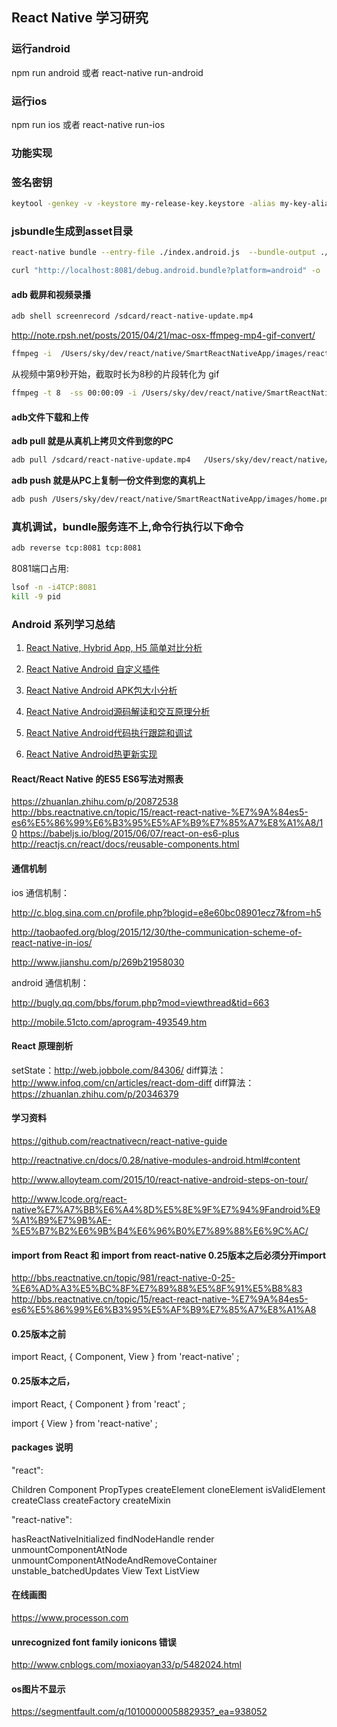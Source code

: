 ## React Native 学习研究


### 运行android

npm run android 
或者
react-native run-android


### 运行ios

npm run ios
或者
react-native run-ios


### 功能实现




### 签名密钥

```bash
keytool -genkey -v -keystore my-release-key.keystore -alias my-key-alias -keyalg RSA -keysize 2048 -validity 10000
```

### jsbundle生成到asset目录

```bash
react-native bundle --entry-file ./index.android.js  --bundle-output ./app/src/main/assets/index.android.bundle --platform android --assets-dest ./app/src/main/res/ --dev false
```

```bash
curl "http://localhost:8081/debug.android.bundle?platform=android" -o  "./app/src/main/assets/debug.android.bundle"
```


#### adb 截屏和视频录播

```bash
adb shell screenrecord /sdcard/react-native-update.mp4
```
http://note.rpsh.net/posts/2015/04/21/mac-osx-ffmpeg-mp4-gif-convert/

```bash
ffmpeg -i  /Users/sky/dev/react/native/SmartReactNativeApp/images/react-native-update.mp4 /Users/sky/dev/react/native/SmartReactNativeApp/images/react-native-update.gif
```

从视频中第9秒开始，截取时长为8秒的片段转化为 gif

```bash
ffmpeg -t 8  -ss 00:00:09 -i /Users/sky/dev/react/native/SmartReactNativeApp/images/react-native-update.mp4 /Users/sky/dev/react/native/SmartReactNativeApp/images/react-native-update.gif
```

#### adb文件下载和上传

**adb pull  就是从真机上拷贝文件到您的PC**

```bash
adb pull /sdcard/react-native-update.mp4   /Users/sky/dev/react/native/SmartReactNativeApp/images
```
**adb push  就是从PC上复制一份文件到您的真机上**

```bash
adb push /Users/sky/dev/react/native/SmartReactNativeApp/images/home.png  /sdcard
```

### 真机调试，bundle服务连不上,命令行执行以下命令

```bash
adb reverse tcp:8081 tcp:8081
```

8081端口占用:

```bash
lsof -n -i4TCP:8081
kill -9 pid
```


### Android 系列学习总结

1. [React Native, Hybrid App, H5 简单对比分析](http://codehelp.cn/blog/2016/08/07/react-native-compare/)

2. [React Native Android 自定义插件](http://codehelp.cn/blog/2016/08/13/react-native-plugin)

3. [React Native Android APK包大小分析](http://codehelp.cn/blog/2016/08/21/react-native-size/)

4. [React Native Android源码解读和交互原理分析](http://codehelp.cn/blog/2016/08/28/react-native-js/)

5. [React Native Android代码执行跟踪和调试](http://codehelp.cn/blog/2016/09/04/react-native-debug/)

6. [React Native Android热更新实现](http://codehelp.cn/blog/2016/09/15/react-native-update/)



####  React/React Native 的ES5 ES6写法对照表

https://zhuanlan.zhihu.com/p/20872538
http://bbs.reactnative.cn/topic/15/react-react-native-%E7%9A%84es5-es6%E5%86%99%E6%B3%95%E5%AF%B9%E7%85%A7%E8%A1%A8/10
https://babeljs.io/blog/2015/06/07/react-on-es6-plus
http://reactjs.cn/react/docs/reusable-components.html


#### 通信机制

ios 通信机制：

http://c.blog.sina.com.cn/profile.php?blogid=e8e60bc08901ecz7&from=h5

http://taobaofed.org/blog/2015/12/30/the-communication-scheme-of-react-native-in-ios/

http://www.jianshu.com/p/269b21958030

android 通信机制：

http://bugly.qq.com/bbs/forum.php?mod=viewthread&tid=663

http://mobile.51cto.com/aprogram-493549.htm

#### React 原理剖析

setState：http://web.jobbole.com/84306/
diff算法：http://www.infoq.com/cn/articles/react-dom-diff
diff算法：https://zhuanlan.zhihu.com/p/20346379

#### 学习资料

https://github.com/reactnativecn/react-native-guide

http://reactnative.cn/docs/0.28/native-modules-android.html#content

http://www.alloyteam.com/2015/10/react-native-android-steps-on-tour/

http://www.lcode.org/react-native%E7%A7%BB%E6%A4%8D%E5%8E%9F%E7%94%9Fandroid%E9%A1%B9%E7%9B%AE-%E5%B7%B2%E6%9B%B4%E6%96%B0%E7%89%88%E6%9C%AC/

#### import from React 和 import from react-native 0.25版本之后必须分开import

http://bbs.reactnative.cn/topic/981/react-native-0-25-%E6%AD%A3%E5%BC%8F%E7%89%88%E5%8F%91%E5%B8%83
http://bbs.reactnative.cn/topic/15/react-react-native-%E7%9A%84es5-es6%E5%86%99%E6%B3%95%E5%AF%B9%E7%85%A7%E8%A1%A8

#### 0.25版本之前

import React, {
    Component,
    View
} from  'react-native' ;


####  0.25版本之后，

import React, {
  Component
} from  'react' ;

import {
View
} from  'react-native' ;

#### packages 说明

"react":

Children
Component
PropTypes
createElement
cloneElement
isValidElement
createClass
createFactory
createMixin

"react-native":

hasReactNativeInitialized
findNodeHandle
render
unmountComponentAtNode
unmountComponentAtNodeAndRemoveContainer
unstable_batchedUpdates
View
Text
ListView

####  在线画图

https://www.processon.com

#### unrecognized font family ionicons 错误

http://www.cnblogs.com/moxiaoyan33/p/5482024.html

#### os图片不显示

https://segmentfault.com/q/1010000005882935?_ea=938052

